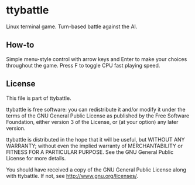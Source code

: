 # ttybattle
Linux terminal game. Turn-based battle against the AI.

## How-to
Simple menu-style control with arrow keys and Enter to make your choices throughout the game. Press F to toggle CPU fast playing speed.

## License
This file is part of ttybattle.

ttybattle is free software: you can redistribute it and/or modify
it under the terms of the GNU General Public License as published by
the Free Software Foundation, either version 3 of the License, or
(at your option) any later version.

ttybattle is distributed in the hope that it will be useful,
but WITHOUT ANY WARRANTY; without even the implied warranty of
MERCHANTABILITY or FITNESS FOR A PARTICULAR PURPOSE.  See the
GNU General Public License for more details.

You should have received a copy of the GNU General Public License
along with ttybattle.  If not, see http://www.gnu.org/licenses/.
